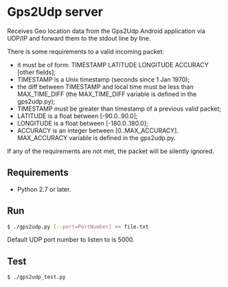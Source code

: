# Gps2Udp server

Receives Geo location data from the Gps2Udp Android application
via UDP/IP and forward them to the stdout line by line.

There is some requirements to a valid incoming packet:
* it must be of form: TIMESTAMP LATITUDE LONGITUDE ACCURACY [other fields];
* TIMESTAMP is a Unix timestamp (seconds since 1 Jan 1970);
* the diff between TIMESTAMP and local time must be less
 than MAX_TIME_DIFF (the MAX_TIME_DIFF variable is defined in the gps2udp.py);
* TIMESTAMP must be greater than timestamp of a previous valid packet;
* LATITUDE is a float between [-90.0..90.0];
* LONGITUDE is a float between [-180.0..180.0];
* ACCURACY is an integer between [0..MAX_ACCURACY]. MAX_ACCURACY variable
 is defined in the gps2udp.py.

If any of the requirements are not met, the packet will be silently ignored.

## Requirements

* Python 2.7 or later.

## Run

```sh
$ ./gps2udp.py [--port=PortNumber] >> file.txt
```

Default UDP port number to listen to is 5000.

## Test

```sh
$ ./gps2udp_test.py
```
